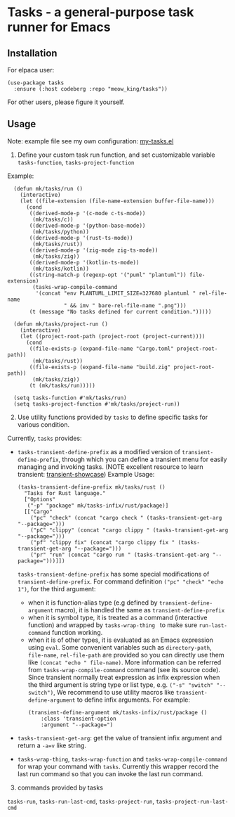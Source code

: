 # Tasks - a general-purpose task runner for Emacs

## Installation

For elpaca user:

```emacs-lisp
(use-package tasks
  :ensure (:host codeberg :repo "meow_king/tasks"))
```

For other users, please figure it yourself.

## Usage

Note: example file see my own configuration:
[my-tasks.el](https://github.com/Ziqi-Yang/.emacs.d/blob/main/modules/my-tasks.el)

1. Define your custom task run function, and set customizable variable `tasks-function`,
   `tasks-project-function`

Example:

```emacs-lisp
  (defun mk/tasks/run ()
    (interactive)
    (let ((file-extension (file-name-extension buffer-file-name)))
      (cond
       ((derived-mode-p '(c-mode c-ts-mode))
        (mk/tasks/c))
       ((derived-mode-p '(python-base-mode))
        (mk/tasks/python))
       ((derived-mode-p '(rust-ts-mode))
        (mk/tasks/rust))
       ((derived-mode-p '(zig-mode zig-ts-mode))
        (mk/tasks/zig))
       ((derived-mode-p '(kotlin-ts-mode))
        (mk/tasks/kotlin))
       ((string-match-p (regexp-opt '("puml" "plantuml")) file-extension)
        (tasks-wrap-compile-command
         '(concat "env PLANTUML_LIMIT_SIZE=327680 plantuml " rel-file-name
                  " && imv " bare-rel-file-name ".png")))
       (t (message "No tasks defined for current condition.")))))

  (defun mk/tasks/project-run ()
    (interactive)
    (let ((project-root-path (project-root (project-current))))
      (cond
       ((file-exists-p (expand-file-name "Cargo.toml" project-root-path))
        (mk/tasks/rust))
       ((file-exists-p (expand-file-name "build.zig" project-root-path))
        (mk/tasks/zig))
       (t (mk/tasks/run)))))

  (setq tasks-function #'mk/tasks/run)
  (setq tasks-project-function #'mk/tasks/project-run))
```

2. Use utility functions provided by `tasks` to define specific tasks for various
   condition.

Currently, `tasks` provides:

- `tasks-transient-define-prefix` as a modified version of `transient-define-prefix`,
  through which you can define a transient menu for easily managing and invoking
  tasks. (NOTE excellent resource to learn transient: [transient-showcase](https://github.com/positron-solutions/transient-showcase))
  Example Usage:
  ```emacs-lisp
  (tasks-transient-define-prefix mk/tasks/rust ()
    "Tasks for Rust language."
    ["Options"
     ("-p" "package" mk/tasks-infix/rust/package)]
    [["Cargo"
      ("pc" "check" (concat "cargo check " (tasks-transient-get-arg "--package=")))
      ("pC" "clippy" (concat "cargo clippy " (tasks-transient-get-arg "--package=")))
      ("pf" "clippy fix" (concat "cargo clippy fix " (tasks-transient-get-arg "--package=")))
      ("pr" "run" (concat "cargo run " (tasks-transient-get-arg "--package=")))]])
  ```

  `tasks-transient-define-prefix` has some special modifications of `transient-define-prefix`.
  For command definition `("pc" "check" "echo 1")`, for the third argument:
  - when it is function-alias type (e.g defined by `transient-define-argument` macro), it is handled the same as `transient-define-prefix`
  - when it is symbol type, it is treated as a command (interactive function) and
    wrapped by `tasks-wrap-thing ` to make sure `run-last-command` function working.
  - when it is of other types, it is evaluated as an Emacs expression using `eval`. Some
    convenient variables such as `directory-path`, `file-name`, `rel-file-path` are
    provided so you can directly use them like `(concat "echo " file-name)`. More
    information can be referred from `tasks-wrap-compile-command` command (see its source
    code).
    Since transient normally treat expression as infix expression when the third
    argument is string type or list type, e.g. `("-s" "switch" "--switch")`, We
    recommend to use utility macros like `transient-define-argument` to define infix
    arguments. For example:
    ```emacs-slip
    (transient-define-argument mk/tasks-infix/rust/package ()
        :class 'transient-option
        :argument "--package=")
    ```

- `tasks-transient-get-arg`: get the value of transient infix argument and
  return a `-a=v` like string.
     
- `tasks-wrap-thing`, `tasks-wrap-function` and `tasks-wrap-compile-command`
  for wrap your command with `tasks`.
  Currently this wrapper record the last run command so that you can invoke
  the last run command.
   

3. commands provided by tasks

`tasks-run`, `tasks-run-last-cmd`, `tasks-project-run`, `tasks-project-run-last-cmd`
   
